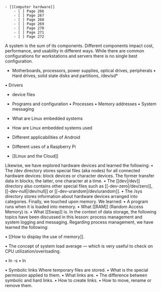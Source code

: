 	- [[Computer hardware]]
		- [ ] Page 266
		- [ ] Page 267
		- [ ] Page 268
		- [ ] Page 269
		- [ ] Page 270
		- [ ] Page 271
		- [ ] Page 272

A system is the sum of its components. Different components impact cost, performance, and
usability in different ways. While there are common configurations for workstations and servers
there is no single best configuration.
- Motherboards, processors, power supplies, optical drives, peripherals
 • Hard drives, solid state disks and partitions, /dev/sd*

• Drivers
- device files

- Programs and configuration
• Processes
• Memory addresses
• System messaging

- What are Linux embedded systems

- How are Linux embedded systems used

-  Different applicabilities of Android

-  Different uses of a Raspberry Pi

- [[Linux and the Cloud]]


Likewise, we have explored hardware devices and learned the following:
• The /dev directory stores special files (aka nodes) for all connected hardware devices: block
devices or character devices. The former transfer data in blocks; the latter, one character at a
time.
• The [[dev|/dev]] directory also contains other special files such as [[-dev-zero|/dev/zero]], [[-dev-null|/dev/null]] or
[[-dev-urandom|/dev/urandom]].
• The /sys directory stores information about hardware devices arranged into categories.
Finally, we touched upon memory. We learned:
• A program runs when it is loaded into memory.
• What [[RAM]] (Random Access Memory) is.
• What [[Swap]] is.
In the context of data storage, the following topics have been discussed in this lesson: process
management and system logging and messaging.
Regarding process management, we have learned the following:


• [[How to display the use of memory]].


• The concept of system load average — which is very useful to check on CPU
utilization/overloading.

• ln -s
• ln

• Symbolic links
Where temporary files are stored.
• What is the special permission applied to them.
• What links are.
• The difference between symbolic and hard links.
• How to create links.
• How to move, rename or remove them.